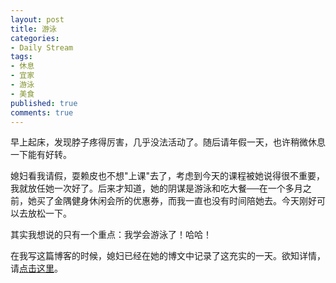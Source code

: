 ```yaml
---
layout: post
title: 游泳
categories:
- Daily Stream
tags:
- 休息
- 宜家
- 游泳
- 美食
published: true
comments: true
---
```

<p>早上起床，发现脖子疼得厉害，几乎没法活动了。随后请年假一天，也许稍微休息一下能有好转。</p>

<p>媳妇看我请假，耍赖皮也不想"上课"去了，考虑到今天的课程被她说得很不重要，我就放任她一次好了。后来才知道，她的阴谋是游泳和吃大餐──在一个多月之前，她买了金隅健身休闲会所的优惠券，而我一直也没有时间陪她去。今天刚好可以去放松一下。</p>

<p>其实我想说的只有一个重点：我学会游泳了！哈哈！</p>

<p>在我写这篇博客的时候，媳妇已经在她的博文中记录了这充实的一天。欲知详情，请<a href="http://www.sherrytips.com/2010/08/06/%E7%BE%8E%E9%A3%9F%E3%80%81%E6%B8%B8%E6%B3%B3%E3%80%81%E8%B4%AD%E7%89%A9/">点击这里</a>。</p>

